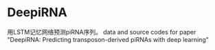 # DeepiRNA
用LSTM记忆网络预测piRNA序列。
data and source codes for paper "DeepiRNA: Predicting transposon-derived piRNAs with deep learning"
